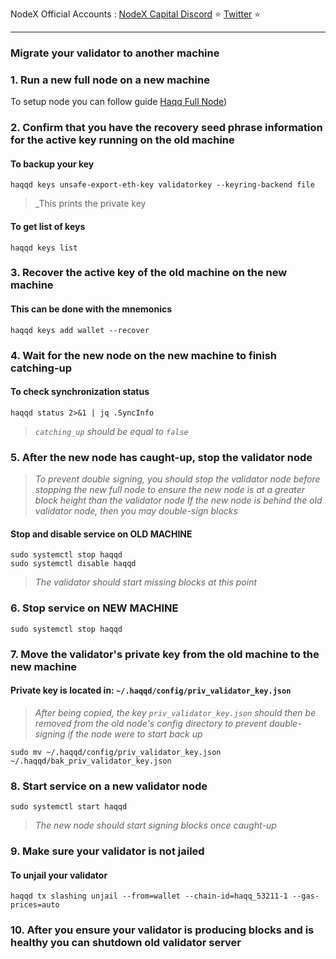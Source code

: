 <span tyle="font-size:14px" align="right">NodeX Official Accounts :
<span style="font-size:14px" align="right">
<a href="https://discord.gg/JqQNcwff2e" target="_blank">NodeX Capital Discord</a></span> ⭐ 
<span style="font-size:14px" align="right">
<a href="https://twitter.com/nodexploit/" target="_blank">Twitter</a></span> ⭐ 
<span style="font-size:14px" align="right">
<hr>

### Migrate your validator to another machine

### 1. Run a new full node on a new machine
To setup node you can follow guide [Haqq Full Node](https://github.com/nodesxploit/testnet/blob/main/haqq/README.md))

### 2. Confirm that you have the recovery seed phrase information for the active key running on the old machine

#### To backup your key
```
haqqd keys unsafe-export-eth-key validatorkey --keyring-backend file
```
> _This prints the private key

#### To get list of keys
```
haqqd keys list
```

### 3. Recover the active key of the old machine on the new machine

#### This can be done with the mnemonics
```
haqqd keys add wallet --recover
```

### 4. Wait for the new node on the new machine to finish catching-up

#### To check synchronization status
```
haqqd status 2>&1 | jq .SyncInfo
```
> _`catching_up` should be equal to `false`_

### 5. After the new node has caught-up, stop the validator node

> _To prevent double signing, you should stop the validator node before stopping the new full node to ensure the new node is at a greater block height than the validator node_
> _If the new node is behind the old validator node, then you may double-sign blocks_

#### Stop and disable service on OLD MACHINE
```
sudo systemctl stop haqqd
sudo systemctl disable haqqd
```
> _The validator should start missing blocks at this point_

### 6. Stop service on NEW MACHINE
```
sudo systemctl stop haqqd
```

### 7. Move the validator's private key from the old machine to the new machine
#### Private key is located in: `~/.haqqd/config/priv_validator_key.json`

> _After being copied, the key `priv_validator_key.json` should then be removed from the old node's config directory to prevent double-signing if the node were to start back up_
```
sudo mv ~/.haqqd/config/priv_validator_key.json ~/.haqqd/bak_priv_validator_key.json
```

### 8. Start service on a new validator node
```
sudo systemctl start haqqd
```
> _The new node should start signing blocks once caught-up_

### 9. Make sure your validator is not jailed
#### To unjail your validator
```
haqqd tx slashing unjail --from=wallet --chain-id=haqq_53211-1 --gas-prices=auto
```

### 10. After you ensure your validator is producing blocks and is healthy you can shutdown old validator server

